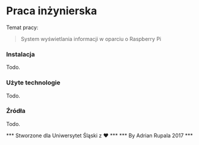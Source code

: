 # Praca inżynierska

Temat pracy:
>System wyświetlania informacji w oparciu o Raspberry Pi

### Instalacja

Todo.

### Użyte technologie

Todo.

### Źródła

Todo.

*** Stworzone dla Uniwersytet Śląski z ♥ ***
*** By Adrian Rupala 2017 ***
